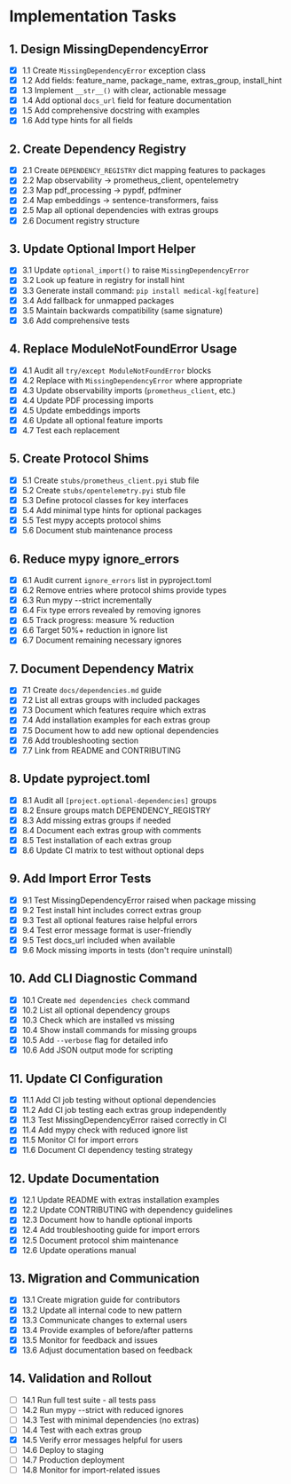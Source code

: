 # Implementation Tasks

## 1. Design MissingDependencyError

- [x] 1.1 Create `MissingDependencyError` exception class
- [x] 1.2 Add fields: feature_name, package_name, extras_group, install_hint
- [x] 1.3 Implement `__str__()` with clear, actionable message
- [x] 1.4 Add optional `docs_url` field for feature documentation
- [x] 1.5 Add comprehensive docstring with examples
- [x] 1.6 Add type hints for all fields

## 2. Create Dependency Registry

- [x] 2.1 Create `DEPENDENCY_REGISTRY` dict mapping features to packages
- [x] 2.2 Map observability → prometheus_client, opentelemetry
- [x] 2.3 Map pdf_processing → pypdf, pdfminer
- [x] 2.4 Map embeddings → sentence-transformers, faiss
- [x] 2.5 Map all optional dependencies with extras groups
- [x] 2.6 Document registry structure

## 3. Update Optional Import Helper

- [x] 3.1 Update `optional_import()` to raise `MissingDependencyError`
- [x] 3.2 Look up feature in registry for install hint
- [x] 3.3 Generate install command: `pip install medical-kg[feature]`
- [x] 3.4 Add fallback for unmapped packages
- [x] 3.5 Maintain backwards compatibility (same signature)
- [x] 3.6 Add comprehensive tests

## 4. Replace ModuleNotFoundError Usage

- [x] 4.1 Audit all `try/except ModuleNotFoundError` blocks
- [x] 4.2 Replace with `MissingDependencyError` where appropriate
- [x] 4.3 Update observability imports (`prometheus_client`, etc.)
- [x] 4.4 Update PDF processing imports
- [x] 4.5 Update embeddings imports
- [x] 4.6 Update all optional feature imports
- [x] 4.7 Test each replacement

## 5. Create Protocol Shims

- [x] 5.1 Create `stubs/prometheus_client.pyi` stub file
- [x] 5.2 Create `stubs/opentelemetry.pyi` stub file
- [x] 5.3 Define protocol classes for key interfaces
- [x] 5.4 Add minimal type hints for optional packages
- [x] 5.5 Test mypy accepts protocol shims
- [x] 5.6 Document stub maintenance process

## 6. Reduce mypy ignore_errors

- [x] 6.1 Audit current `ignore_errors` list in pyproject.toml
- [x] 6.2 Remove entries where protocol shims provide types
- [x] 6.3 Run mypy --strict incrementally
- [x] 6.4 Fix type errors revealed by removing ignores
- [x] 6.5 Track progress: measure % reduction
- [x] 6.6 Target 50%+ reduction in ignore list
- [x] 6.7 Document remaining necessary ignores

## 7. Document Dependency Matrix

- [x] 7.1 Create `docs/dependencies.md` guide
- [x] 7.2 List all extras groups with included packages
- [x] 7.3 Document which features require which extras
- [x] 7.4 Add installation examples for each extras group
- [x] 7.5 Document how to add new optional dependencies
- [x] 7.6 Add troubleshooting section
- [x] 7.7 Link from README and CONTRIBUTING

## 8. Update pyproject.toml

- [x] 8.1 Audit all `[project.optional-dependencies]` groups
- [x] 8.2 Ensure groups match DEPENDENCY_REGISTRY
- [x] 8.3 Add missing extras groups if needed
- [x] 8.4 Document each extras group with comments
- [x] 8.5 Test installation of each extras group
- [x] 8.6 Update CI matrix to test without optional deps

## 9. Add Import Error Tests

- [x] 9.1 Test MissingDependencyError raised when package missing
- [x] 9.2 Test install hint includes correct extras group
- [x] 9.3 Test all optional features raise helpful errors
- [x] 9.4 Test error message format is user-friendly
- [x] 9.5 Test docs_url included when available
- [x] 9.6 Mock missing imports in tests (don't require uninstall)

## 10. Add CLI Diagnostic Command

- [x] 10.1 Create `med dependencies check` command
- [x] 10.2 List all optional dependency groups
- [x] 10.3 Check which are installed vs missing
- [x] 10.4 Show install commands for missing groups
- [x] 10.5 Add `--verbose` flag for detailed info
- [x] 10.6 Add JSON output mode for scripting

## 11. Update CI Configuration

- [x] 11.1 Add CI job testing without optional dependencies
- [x] 11.2 Add CI job testing each extras group independently
- [x] 11.3 Test MissingDependencyError raised correctly in CI
- [x] 11.4 Add mypy check with reduced ignore list
- [x] 11.5 Monitor CI for import errors
- [x] 11.6 Document CI dependency testing strategy

## 12. Update Documentation

- [x] 12.1 Update README with extras installation examples
- [x] 12.2 Update CONTRIBUTING with dependency guidelines
- [x] 12.3 Document how to handle optional imports
- [x] 12.4 Add troubleshooting guide for import errors
- [x] 12.5 Document protocol shim maintenance
- [x] 12.6 Update operations manual

## 13. Migration and Communication

- [x] 13.1 Create migration guide for contributors
- [x] 13.2 Update all internal code to new pattern
- [x] 13.3 Communicate changes to external users
- [x] 13.4 Provide examples of before/after patterns
- [x] 13.5 Monitor for feedback and issues
- [x] 13.6 Adjust documentation based on feedback

## 14. Validation and Rollout

- [ ] 14.1 Run full test suite - all tests pass
- [ ] 14.2 Run mypy --strict with reduced ignores
- [ ] 14.3 Test with minimal dependencies (no extras)
- [ ] 14.4 Test with each extras group
- [x] 14.5 Verify error messages helpful for users
- [ ] 14.6 Deploy to staging
- [ ] 14.7 Production deployment
- [ ] 14.8 Monitor for import-related issues

